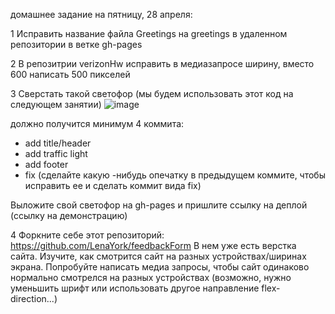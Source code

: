 домашнее задание на пятницу, 28 апреля:

1 Исправить название файла Greetings на greetings в удаленном репозитории в ветке gh-pages

2 В репозитрии verizonHw исправить в медиазапросе ширину, вместо 600 написать 500 пикселей

3 Сверстать такой светофор (мы будем использовать этот код на следующем занятии)
![image](https://user-images.githubusercontent.com/20025262/234554177-867216d3-964a-4c19-b5bf-068a0347f77a.png)

должно получится минимум 4 коммита: 

- add title/header
- add traffic light
- add footer
- fix (сделайте какую -нибудь опечатку в предыдущем коммите, чтобы исправить ее и сделать коммит вида fix)

Выложите свой светофор на gh-pages и пришлите ссылку на деплой (ссылку на демонстрацию)


4 Форкните себе этот репозиторий: https://github.com/LenaYork/feedbackForm
В нем уже есть верстка сайта. Изучите, как смотрится сайт на разных устройствах/ширинах экрана. Попробуйте написать медиа запросы, чтобы сайт одинаково нормально смотрелся на разных устройствах (возможно, нужно уменьшить шрифт или использовать другое направление flex-direction...)
